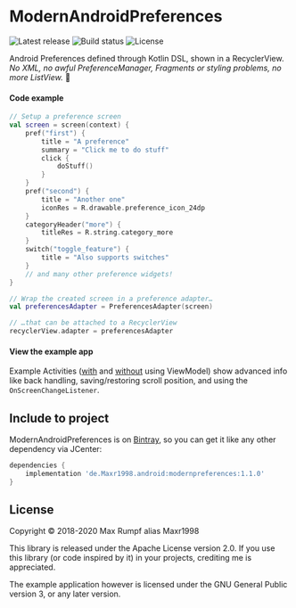 # ModernAndroidPreferences

![Latest release](https://img.shields.io/github/v/release/Maxr1998/ModernAndroidPreferences)
![Build status](https://img.shields.io/github/workflow/status/Maxr1998/ModernAndroidPreferences/Build%20library%20and%20test%20app)
![License](https://img.shields.io/github/license/Maxr1998/ModernAndroidPreferences)

Android Preferences defined through Kotlin DSL, shown in a RecyclerView.  
_No XML, no awful PreferenceManager, Fragments or styling problems, no more ListView._ :tada:

#### Code example
```Kotlin
// Setup a preference screen
val screen = screen(context) {
    pref("first") {
        title = "A preference"
        summary = "Click me to do stuff"
        click {
            doStuff()
        }
    }
    pref("second") {
        title = "Another one"
        iconRes = R.drawable.preference_icon_24dp
    }
    categoryHeader("more") {
        titleRes = R.string.category_more
    }
    switch("toggle_feature") {
        title = "Also supports switches"
    }
    // and many other preference widgets!
}

// Wrap the created screen in a preference adapter…
val preferencesAdapter = PreferencesAdapter(screen)

// …that can be attached to a RecyclerView
recyclerView.adapter = preferencesAdapter
```

#### View the example app
Example Activities ([with](https://github.com/Maxr1998/ModernAndroidPreferences/tree/master/testapp/src/main/java/de/Maxr1998/modernpreferences/example/view_model) and [without](https://github.com/Maxr1998/ModernAndroidPreferences/blob/master/testapp/src/main/java/de/Maxr1998/modernpreferences/example/TestActivity.kt) using ViewModel)
show advanced info like back handling, saving/restoring scroll position, and using the `OnScreenChangeListener`.

## Include to project
ModernAndroidPreferences is on [Bintray](https://bintray.com/maxr1998/maven/ModernAndroidPreferences), so you can get it like any other dependency via JCenter:
```gradle
dependencies {
    implementation 'de.Maxr1998.android:modernpreferences:1.1.0'
}
```

## License
Copyright © 2018-2020  Max Rumpf alias Maxr1998

This library is released under the Apache License version 2.0.
If you use this library (or code inspired by it) in your projects, crediting me is appreciated.

The example application however is licensed under the GNU General Public version 3, or any later version.